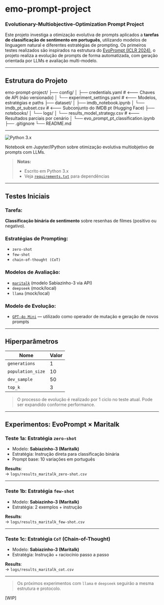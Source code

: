 # emo-prompt-project

### Evolutionary-Multiobjective-Optimization Prompt Project

Este projeto investiga a otimização evolutiva de prompts aplicados a **tarefas de classificação de sentimento em português**, utilizando modelos de linguagem natural e diferentes estratégias de prompting. Os primeiros testes realizados são inspirados na estrutura do [EvoPrompt (ICLR 2024)](https://arxiv.org/pdf/2309.08532), o projeto realiza a evolução de prompts de forma automatizada, com geração orientada por LLMs e avaliação multi-modelo.

---

## Estrutura do Projeto


emo-prompt-project/
├── config/
│ ├── credentials.yaml                   # <--- Chaves de API (não versionado)
│ └── experiment_settings.yaml           # <--- Modelos, estratégias e paths
├── dataset/
│ ├── imdb_notebook.ipynb
│ └── imdb_pt_subset.csv                 # <--- Subconjunto do IMDB pt (Hugging Face)
├── notebooks/
│ └── logs/
│       └── results_model_strategy.csv    # <--- Resultados parciais por cenário
│ └── evo_prompt_pt_classification.ipynb
├── .gitignore
└── README.md


---

![Python 3.x](https://img.shields.io/badge/python-3.x-green.svg)

Notebook em Jupyter/IPython sobre otimização evolutiva multiobjetivo de prompts com LLMs.

> **Notas:**
> - Escrito em Python 3.x  
> - Veja [`requirements.txt`](./requirements.txt) para dependências

---

## Testes Iniciais

### Tarefa:
**Classificação binária de sentimento** sobre resenhas de filmes (positivo ou negativo).

### Estratégias de Prompting:
- `zero-shot`
- `few-shot`
- `chain-of-thought (CoT)`

### Modelos de Avaliação:
- [`maritalk`](https://www.maritaca.ai/) (modelo Sabiazinho-3 via API)
- `deepseek` (mock/local)
- `llama` (mock/local)

### Modelo de Evolução:
- [`GPT-4o Mini`](https://openai.com/index/gpt-4o-mini-advancing-cost-efficient-intelligence) — utilizado como operador de mutação e geração de novos prompts

---

## Hiperparâmetros

| Nome              | Valor |
|-------------------|-------|
| `generations`     | 1     | -> 10 
| `population_size` | 10    |
| `dev_sample`      | 50    |
| `top_k`           | 3     |

> O processo de evolução é realizado por 1 ciclo no teste atual. Pode ser expandido conforme performance.

---

## Experimentos: EvoPrompt × Maritalk

### Teste 1a: Estratégia `zero-shot`
- Modelo: **Sabiazinho-3 (Maritalk)**
- Estratégia: Instrução direta para classificação binária
- Prompt base: 10 variações em português

**Results**:  
→ `logs/results_maritalk_zero-shot.csv`

---

### Teste 1b: Estratégia `few-shot`
- Modelo: **Sabiazinho-3 (Maritalk)**
- Estratégia: 2 exemplos + instrução

**Results**:  
→ `logs/results_maritalk_few-shot.csv`

---

### Teste 1c: Estratégia `CoT` (Chain-of-Thought)
- Modelo: **Sabiazinho-3 (Maritalk)**
- Estratégia: Instrução + raciocínio passo a passo

**Results**:  
→ `logs/results_maritalk_cot.csv`

---

> Os próximos experimentos com `llama` e `deepseek` seguirão a mesma estrutura e protocolo.

[WIP]